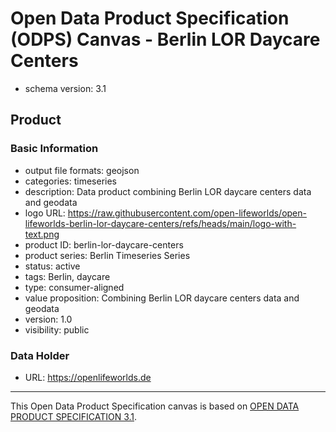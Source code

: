 
# Open Data Product Specification (ODPS) Canvas - Berlin LOR Daycare Centers

* schema version: 3.1
## Product

### Basic Information

* output file formats: geojson
* categories: timeseries
* description: Data product combining Berlin LOR daycare centers data and geodata
* logo URL: https://raw.githubusercontent.com/open-lifeworlds/open-lifeworlds-berlin-lor-daycare-centers/refs/heads/main/logo-with-text.png
* product ID: berlin-lor-daycare-centers
* product series: Berlin Timeseries Series
* status: active
* tags: Berlin, daycare
* type: consumer-aligned
* value proposition: Combining Berlin LOR daycare centers data and geodata
* version: 1.0
* visibility: public

### Data Holder

* URL: https://openlifeworlds.de


---
This Open Data Product Specification canvas is based on [OPEN DATA PRODUCT SPECIFICATION 3.1](https://opendataproducts.org/v3.1/#open-data-product-specification-3-1).